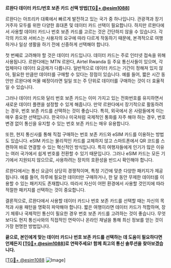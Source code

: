 **르완다 데이터 카드/번호 보존 카드 선택 방법[[TG💪+ @esim1088](https://t.me/s/esim1088)]**

르완다는 아프리카 대륙에서 빠르게 발전하고 있는 국가 중 하나입니다. 관광객과 장기 거주자 모두를 위한 다양한 휴대폰 및 데이터 카드 선택이 필요합니다. 하지만 르완다에서 사용할 데이터 카드나 번호 보존 카드를 고르는 것은 간단하지 않을 수 있습니다. 각각의 카드와 서비스는 사용자의 요구에 따라 다르게 작동하기 때문에, 본격적으로 여행하거나 일상 생활을 하기 전에 신중하게 선택해야 합니다.

첫 번째로 고려해야 할 것은 데이터 카드입니다. 데이터 카드는 주로 인터넷 접속을 위해 사용됩니다. 르완다에는 MTN 르완다, Airtel Rwanda 등 주요 통신사들이 있으며, 각 업체마다 데이터 요금제가 다릅니다. 일반적으로 데이터 카드는 기간이 정해져 있지 않아, 필요한 만큼만 데이터를 구매할 수 있다는 장점이 있습니다. 예를 들어, 짧은 시간 동안만 르완다에 머물 예정이라면 일일 또는 주 단위로 데이터를 구매하는 것이 더 효율적일 수 있습니다.

그러나 데이터 카드와 달리 번호 보존 카드는 이미 가지고 있는 전화번호를 유지하면서 새로운 데이터 플랜을 설정할 수 있게 해줍니다. 만약 르완다에서 장기적으로 활동하려는 경우, 번호 보존 카드를 선택하는 것이 좋습니다. 특히, 외국에서 온 사람들에게 이는 매우 중요한 선택입니다. 한국이나 미국처럼 국제적인 통화를 자주 해야 하는 경우, 번호 변경 없이 통신을 유지할 수 있는 번호 보존 카드는 매우 유용합니다.

또한, 현지 통신사를 통해 직접 구매하는 번호 보존 카드와 eSIM 카드를 이용하는 방법도 있습니다. eSIM 카드는 물리적인 카드를 교체하지 않고 스마트폰에서 QR 코드를 스캔하여 바로 연결할 수 있는 혁신적인 방식입니다. 특히 여행자들에게 인기가 많은 이유는 여러 국가에서 쉽게 번호를 전환할 수 있기 때문입니다. 그러나 eSIM 카드는 모든 기기에서 지원되지 않으므로, 사용하려는 장치의 호환성을 반드시 확인해야 합니다.

르완다에서는 통신 요금이 상당히 경쟁적이며, 특정 기간에 맞춘 다양한 패키지가 제공됩니다. 예를 들어, 하루에 필요한 데이터만 구매하거나, 한 달 동안 무제한 데이터를 이용할 수 있는 패키지도 존재합니다. 따라서 자신이 어떤 환경에서 사용할 것인지에 따라 적절한 패키지를 선택하는 것이 중요합니다.

결론적으로, 르완다에서 사용할 데이터 카드나 번호 보존 카드를 선택할 때는 자신의 목적과 사용 패턴을 명확히 파악해야 합니다. 짧은 여행이라면 데이터 카드가 적합하며, 장기 체류나 국제적인 통신이 필요한 경우 번호 보존 카드를 고려하는 것이 좋습니다. 무엇보다도 현지 통신사와의 직접적인 연락이나 온라인 채널을 통해 최신 정보를 얻는 것이 가장 현명한 방법입니다.

**끝으로, 본인에게 맞는 데이터 카드나 번호 보존 카드를 선택하는 데 도움이 필요하다면 언제든지 [[TG💪+ @esim1088](https://t.me/s/esim1088)]로 연락주세요! 함께 최고의 통신 솔루션을 찾아보겠습니다.**

[[TG💪+ @esim1088](https://t.me/s/esim1088) ![Image](https://i.postimg.cc/Y0z9fWf4/image.png)]